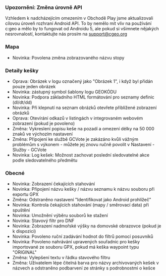 
### Upozornění: Změna úrovně API
Vzhledem k nadcházejícím omezením v Obchodě Play jsme aktualizovali cílovou úroveň rozhraní Android API. To by nemělo mít vliv na používání c:geo a mělo by to fungovat od Androidu 5, ale pokud si všimnete nějakých nesrovnalostí, kontaktujte nás prosím na support@cgeo.org

### Mapa
- Novinka: Povolena změna zobrazovaného názvu stopy

### Detaily kešky
- Oprava: Obrázek v logu označený jako "Obrázek 1", i když byl přidán pouze jeden obrázek
- Novinka: zástupný symbol šablony logu GEOKÓDU
- Novinka: Podpora základního HTML formátování pro seznamy definic (dl/dt/dd)
- Novinka: Při klepnutí na seznam obrázků otevřete přiblížené zobrazení obrázků
- Oprava: Otevírání odkazů v listingách v integrovaném webovém zobrazení (pokud je povoleno)
- Změna: Vykreslení popisu keše na pozadí a omezení délky na 50 000 znaků ve výchozím nastavení
- Změna: Připojení ke službě GCVote je zakázáno kvůli vážným problémům s výkonem - můžete jej znovu ručně povolit v Nastavení - Služby - GCVote
- Novinka: Log kešek: Možnost zachovat poslední sledovatelné akce podle sledovatelného předmětu

### Obecné
- Novinka: Zobrazení čekajících stahování
- Novinka: Připojení názvu kešky / názvu seznamu k názvu souboru při exportu GPX
- Změna: Odstraněno nastavení "Identifikovat jako Android prohlížeč"
- Novinka: Kontrola čekajících stahování (mapy / směrovací data) při spuštění
- Novinka: Umožnění výběru souborů ke stažení
- Novinka: Stavový filtr pro DNF
- Novinka: Zobrazení nadmořské výšky na domovské obrazovce (pokud je k dispozici)
- Novinka: Povoleno ruční zadávání hodnot do filtrů pomocí posuvníků
- Novinka: Povoleno nahrávání upravených souřadnic pro kešky importované ze souboru GPX, pokud má keška waypoint typu "ORIGINAL"
- Změna: Vylepšení textu v řádku stavového filtru
- Změna: Uživatelem lépe čitelná barva pro názvy archivovaných kešek v názvech a odstraněno podbarvení ze stránky s podrobnostmi o kešce
